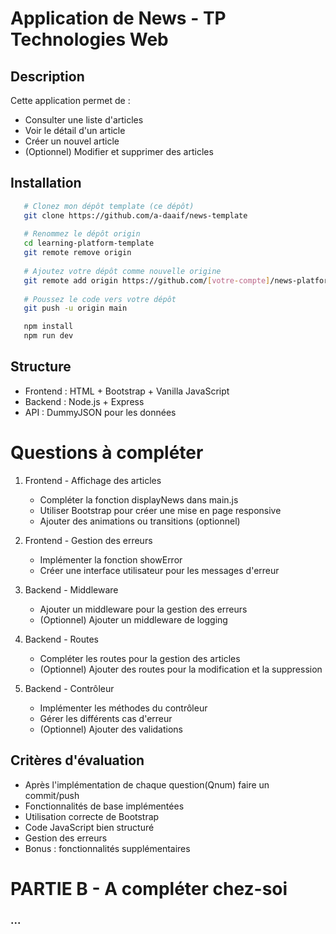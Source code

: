 # Application de News - TP Technologies Web

## Description
Cette application permet de :
- Consulter une liste d'articles
- Voir le détail d'un article
- Créer un nouvel article
- (Optionnel) Modifier et supprimer des articles

## Installation
```bash
   # Clonez mon dépôt template (ce dépôt)
   git clone https://github.com/a-daaif/news-template
   
   # Renommez le dépôt origin
   cd learning-platform-template
   git remote remove origin
   
   # Ajoutez votre dépôt comme nouvelle origine
   git remote add origin https://github.com/[votre-compte]/news-platform
   
   # Poussez le code vers votre dépôt
   git push -u origin main

   npm install
   npm run dev
   ```

## Structure
- Frontend : HTML + Bootstrap + Vanilla JavaScript
- Backend : Node.js + Express
- API : DummyJSON pour les données

# Questions à compléter

1. Frontend - Affichage des articles
   - Compléter la fonction displayNews dans main.js
   - Utiliser Bootstrap pour créer une mise en page responsive
   - Ajouter des animations ou transitions (optionnel)

2. Frontend - Gestion des erreurs
   - Implémenter la fonction showError
   - Créer une interface utilisateur pour les messages d'erreur

3. Backend - Middleware
   - Ajouter un middleware pour la gestion des erreurs
   - (Optionnel) Ajouter un middleware de logging

4. Backend - Routes
   - Compléter les routes pour la gestion des articles
   - (Optionnel) Ajouter des routes pour la modification et la suppression

5. Backend - Contrôleur
   - Implémenter les méthodes du contrôleur
   - Gérer les différents cas d'erreur
   - (Optionnel) Ajouter des validations

## Critères d'évaluation
- Après l'implémentation de chaque question(Qnum) faire un commit/push 
- Fonctionnalités de base implémentées
- Utilisation correcte de Bootstrap
- Code JavaScript bien structuré
- Gestion des erreurs
- Bonus : fonctionnalités supplémentaires

# PARTIE B - A compléter chez-soi
### ...